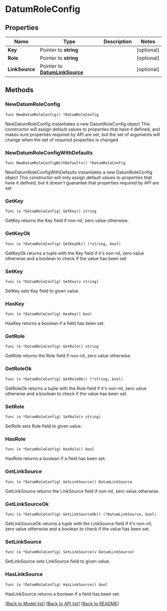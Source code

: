 # DatumRoleConfig

## Properties

Name | Type | Description | Notes
------------ | ------------- | ------------- | -------------
**Key** | Pointer to **string** |  | [optional] 
**Role** | Pointer to **string** |  | [optional] 
**LinkSource** | Pointer to [**DatumLinkSource**](DatumLinkSource.md) |  | [optional] 

## Methods

### NewDatumRoleConfig

`func NewDatumRoleConfig() *DatumRoleConfig`

NewDatumRoleConfig instantiates a new DatumRoleConfig object
This constructor will assign default values to properties that have it defined,
and makes sure properties required by API are set, but the set of arguments
will change when the set of required properties is changed

### NewDatumRoleConfigWithDefaults

`func NewDatumRoleConfigWithDefaults() *DatumRoleConfig`

NewDatumRoleConfigWithDefaults instantiates a new DatumRoleConfig object
This constructor will only assign default values to properties that have it defined,
but it doesn't guarantee that properties required by API are set

### GetKey

`func (o *DatumRoleConfig) GetKey() string`

GetKey returns the Key field if non-nil, zero value otherwise.

### GetKeyOk

`func (o *DatumRoleConfig) GetKeyOk() (*string, bool)`

GetKeyOk returns a tuple with the Key field if it's non-nil, zero value otherwise
and a boolean to check if the value has been set.

### SetKey

`func (o *DatumRoleConfig) SetKey(v string)`

SetKey sets Key field to given value.

### HasKey

`func (o *DatumRoleConfig) HasKey() bool`

HasKey returns a boolean if a field has been set.

### GetRole

`func (o *DatumRoleConfig) GetRole() string`

GetRole returns the Role field if non-nil, zero value otherwise.

### GetRoleOk

`func (o *DatumRoleConfig) GetRoleOk() (*string, bool)`

GetRoleOk returns a tuple with the Role field if it's non-nil, zero value otherwise
and a boolean to check if the value has been set.

### SetRole

`func (o *DatumRoleConfig) SetRole(v string)`

SetRole sets Role field to given value.

### HasRole

`func (o *DatumRoleConfig) HasRole() bool`

HasRole returns a boolean if a field has been set.

### GetLinkSource

`func (o *DatumRoleConfig) GetLinkSource() DatumLinkSource`

GetLinkSource returns the LinkSource field if non-nil, zero value otherwise.

### GetLinkSourceOk

`func (o *DatumRoleConfig) GetLinkSourceOk() (*DatumLinkSource, bool)`

GetLinkSourceOk returns a tuple with the LinkSource field if it's non-nil, zero value otherwise
and a boolean to check if the value has been set.

### SetLinkSource

`func (o *DatumRoleConfig) SetLinkSource(v DatumLinkSource)`

SetLinkSource sets LinkSource field to given value.

### HasLinkSource

`func (o *DatumRoleConfig) HasLinkSource() bool`

HasLinkSource returns a boolean if a field has been set.


[[Back to Model list]](../README.md#documentation-for-models) [[Back to API list]](../README.md#documentation-for-api-endpoints) [[Back to README]](../README.md)


